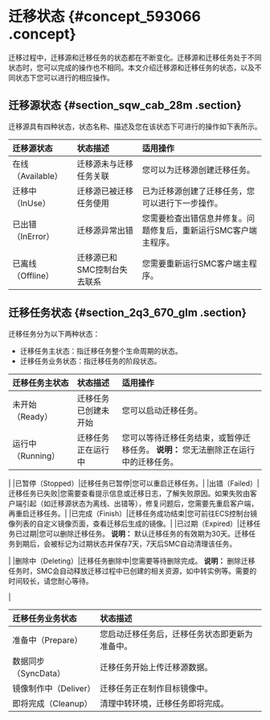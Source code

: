 # 迁移状态 {#concept_593066 .concept}

迁移过程中，迁移源和迁移任务的状态都在不断变化。迁移源和迁移任务处于不同状态时，您可以完成的操作也不相同。本文介绍迁移源和迁移任务的状态，以及不同状态下您可以进行的相应操作。

## 迁移源状态 {#section_sqw_cab_28m .section}

迁移源具有四种状态，状态名称、描述及您在该状态下可进行的操作如下表所示。

|迁移源状态|状态描述|适用操作|
|:----|:---|:---|
|在线（Available）|迁移源未与迁移任务关联|您可以为迁移源创建迁移任务。|
|迁移中（InUse）|迁移源已被迁移任务使用|已为迁移源创建了迁移任务，您可以进行下一步操作。|
|已出错（InError）|迁移源异常出错|您需要检查出错信息并修复。问题修复后，重新运行SMC客户端主程序。|
|已离线（Offline）|迁移源已和SMC控制台失去联系|您需要重新运行SMC客户端主程序。|

## 迁移任务状态 {#section_2q3_670_glm .section}

迁移任务分为以下两种状态：

-   迁移任务主状态：指迁移任务整个生命周期的状态。
-   迁移任务业务状态：指迁移任务的阶段状态。

|迁移任务主状态|状态描述|适用操作|
|:------|:---|:---|
|未开始（Ready）|迁移任务已创建未开始|您可以启动迁移任务。|
|运行中（Running）|迁移任务正在运行中|您可以等待迁移任务结束，或暂停迁移任务。 **说明：** 您无法删除正在运行中的迁移任务。

 |
|已暂停（Stopped）|迁移任务已暂停|您可以重启迁移任务。|
|出错（Failed）|迁移任务已失败|您需要查看提示信息或迁移日志，了解失败原因。如果失败由客户端引起（如迁移源状态为离线、出错等），修复问题后，您需要先重启客户端，再重启迁移任务。|
|已完成（Finish）|迁移任务成功结束|您可前往ECS控制台镜像列表的自定义镜像页面，查看迁移后生成的镜像。|
|已过期（Expired）|迁移任务已过期|您可以删除迁移任务。 **说明：** 默认迁移任务的有效期为30天。迁移任务到期后，会被标记为过期状态并保存7天，7天后SMC自动清理该任务。

 |
|删除中（Deleting）|迁移任务删除中|您需要等待删除完成。 **说明：** 删除迁移任务时，SMC会自动释放迁移过程中已创建的相关资源，如中转实例等。需要的时间较长，请您耐心等待。

 |

|迁移任务业务状态|状态描述|
|:-------|:---|
|准备中（Prepare）|您启动迁移任务后，迁移任务状态即更新为准备中。|
|数据同步（SyncData）|迁移任务开始上传迁移源数据。|
|镜像制作中（Deliver）|迁移任务正在制作目标镜像中。|
|即将完成（Cleanup）|清理中转环境，迁移任务即将完成。|

